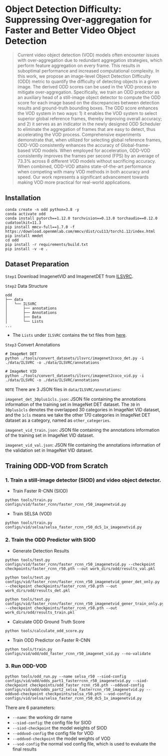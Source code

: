 # Object Detection Difficulty: Suppressing Over-aggregation for Faster and Better Video Object Detection



> Current video object detection (VOD) models often encounter issues with over-aggregation due to redundant aggregation strategies, which perform feature aggregation on every frame. This results in suboptimal performance and increased computational complexity. In this work, we propose an image-level Object Detection Difficulty (ODD) metric to quantify the difficulty of detecting objects in a given image. The derived ODD scores can be used in the VOD process to mitigate over-aggregation. Specifically, we train an ODD predictor as an auxiliary head of a still-image object detector to compute the ODD score for each image based on the discrepancies between detection results and ground-truth bounding boxes. The ODD score enhances the VOD system in two ways: 1) it enables the VOD system to select superior global reference frames, thereby improving overall accuracy; and 2) it serves as an indicator in the newly designed ODD Scheduler to eliminate the aggregation of frames that are easy to detect, thus accelerating the VOD process. Comprehensive experiments demonstrate that, when utilized for selecting global reference frames, ODD-VOD consistently enhances the accuracy of Global-frame-based VOD models. When employed for acceleration, ODD-VOD consistently improves the frames per second (FPS) by an average of $73.3\%$ across 8 different VOD models without sacrificing accuracy. When combined, ODD-VOD attains state-of-the-art performance when competing with many VOD methods in both accuracy and speed. Our work represents a significant advancement towards making VOD more practical for real-world applications. 

## Installation

```shell
conda create -n odd python=3.8 -y
conda activate odd
conda install pytorch==1.12.0 torchvision==0.13.0 torchaudio==0.12.0 cudatoolkit=11.3 
pip install mmcv-full==1.7.0 -f https://download.openmmlab.com/mmcv/dist/cu113/torch1.12/index.html
pip install mmdet
cd odd
pip install -r requirements/build.txt
pip install -v -e .  
```

## Dataset Preparation

`Step1` Download ImagenetVID and ImagenetDET from [ILSVRC](http://image-net.org/challenges/LSVRC/2017/).

`Step2` Data Structure

```
odd
├── data
│   └── ILSVRC
│       ├── annotations
│       ├── Annotations
│       ├── Data 
│       └── Lists 
...
```
* The `Lists` under `ILSVRC` contains the txt files from [here](https://github.com/msracver/Flow-Guided-Feature-Aggregation/tree/master/data/ILSVRC2015/ImageSets).

`Step3` Convert Annotations

```shell
# ImageNet DET
python ./tools/convert_datasets/ilsvrc/imagenet2coco_det.py -i ./data/ILSVRC -o ./data/ILSVRC/annotations

# ImageNet VID
python ./tools/convert_datasets/ilsvrc/imagenet2coco_vid.py -i ./data/ILSVRC -o ./data/ILSVRC/annotations
```

`NOTE`
There are 3 JSON files in `data/ILSVRC/annotations`:

`imagenet_det_30plus1cls.json`: JSON file containing the annotations information of the training set in ImageNet DET dataset. The `30` in `30plus1cls` denotes the overlapped 30 categories in ImageNet VID dataset, and the `1cls` means we take the other 170 categories in ImageNet DET dataset as a category, named as `other_categeries`.

`imagenet_vid_train.json`: JSON file containing the annotations information of the training set in ImageNet VID dataset.

`imagenet_vid_val.json`: JSON file containing the annotations information of the validation set in ImageNet VID dataset.

## Training ODD-VOD from Scratch

### 1. Train a still-image detector (SIOD) and video object detector.

* Train Faster R-CNN (SIOD)

```shell
python tools/train.py configs/vid/faster_rcnn/faster_rcnn_r50_imagenetvid.py
```

* Train SELSA (VOD)

```shell
python tools/train.py configs/vid/selsa/selsa_faster_rcnn_r50_dc5_1x_imagenetvid.py
```

### 2. Train the ODD Predictor with SIOD

* Generate Detection Results

```shell
python tools/test.py configs/vid/faster_rcnn/faster_rcnn_r50_imagenetvid.py --checkpoint checkpoints/faster_rcnn_r50.pth --out work_dirs/odd/results_val.pkl
```
```shell
python tools/test.py configs/vid/faster_rcnn/faster_rcnn_r50_imagenetvid_gener_det_only.py --checkpoint checkpoints/faster_rcnn_r50.pth --out work_dirs/odd/results_det.pkl
```
```shell
python tools/test.py configs/vid/faster_rcnn/faster_rcnn_r50_imagenetvid_gener_train_only.py --checkpoint checkpoints/faster_rcnn_r50.pth --out work_dirs/odd/results_train.pkl
```

* Calculate ODD Ground Truth Score

```shell
python tools/calculate_odd_score.py
```

* Train ODD Predictor on Faster R-CNN

```shell
python tools/train.py configs/vid/odd/odd_faster_rcnn_r50_imagenet_vid.py --no-validate
```

### 3. Run ODD-VOD

```
python tools/odd_run.py --name selsa_r50 --siod-config configs/vid/odd/odds_part1_fasterrcnn_r50_imagenetvid.py --siod-checkpoint checkpoints/odd_faster_rcnn_r50.pth --oddvod-config configs/vid/odd/odds_part2_selsa_fasterrcnn_r50_imagenetvid.py --oddvod-checkpoint checkpoints/selsa_r50.pth --vod-config configs/vid/selsa/selsa_faster_rcnn_r50_dc5_1x_imagenetvid.py
```
There are 6 parameters:

* `--name`: the working dir name
* `--siod-config`: the config file for SIOD
* `--siod-checkpoint` the model weights of SIOD
* `--oddvod-config` the config file for VOD
* `--oddvod-checkpoint` the model weights of VOD
* `--vod-config` the normal vod config file, which is used to evaluate the final results

